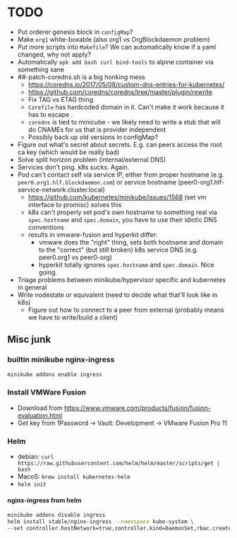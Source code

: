 # TODO

* Put orderer genesis block in `configMap`?
* Make `org1` white-boxable (also org1 vs OrgBlockdaemon problem)
* Put more scripts into `Makefile`? We can automatically know if a yaml changed, why not apply?
* Automatically `apk add bash curl bind-tools` to alpine container via something sane
* ##-patch-coredns.sh is a big honking mess
  * <https://coredns.io/2017/05/08/custom-dns-entries-for-kubernetes/>
  * <https://github.com/coredns/coredns/tree/master/plugin/rewrite>
  * Fix TAG vs ETAG thing
  * `Corefile` has hardcoded domain in it. Can't make it work because it has to escape \.
  * `coredns` is tied to minicube - we likely need to write a stub that will do CNAMEs for us that is provider independent
  * Possibly back up old versions in configMap?
* Figure out what's secret about secrets. E.g. can peers access the root ca key (which would be really bad)
* Solve split horizon problem (internal/external DNS)
* Services don't ping. k8s sucks. Again.
* Pod can't contact self via service IP, either from proper hostname (e.g. `peer0.org1.hlf.blockdaemon.com`) or service hostname (peer0-org1.hlf-service-network.cluster.local)
  * <https://github.com/kubernetes/minikube/issues/1568> (set vm interface to promisc) solves this
  * k8s can't properly set pod's own hostname to something real via `spec.hostname` and `spec.domain`, you have to use their idiotic DNS conventions
  * results in vmware-fusion and hyperkit differ:
    * vmware does the "right" thing, sets both hostname and domain to the "correct" (but still broken) k8s service DNS (e.g. peer0.org1 vs peer0-org)
    * hyperkit totally ignores `spec.hostname` and `spec.domain`. Nice going.
* Triage problems between minikube/hypervisor specific and kubernetes in general
* Write nodestate or equivalent (need to decide what that'll look like in k8s)
    * Figure out how to connect to a peer from external (probably means we have to write/build a client)

## Misc junk

### builtin minikube nginx-ingress

```bash
minikube addons enable ingress
```

### Install VMWare Fusion

* Download from <https://www.vmware.com/products/fusion/fusion-evaluation.html>
* Get key from 1Password -> Vault: Development -> VMware Fusion Pro 11

### Helm

* debian: `curl https://raw.githubusercontent.com/helm/helm/master/scripts/get | bash`
* MacoS: `brew install kubernetes-helm`
* `helm init`

#### nginx-ingress from helm

```bash
minikube addons disable ingress
helm install stable/nginx-ingress --namespace kube-system \
--set controller.hostNetwork=true,controller.kind=DaemonSet,rbac.create=true
```
